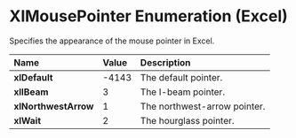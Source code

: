 
# XlMousePointer Enumeration (Excel)

Specifies the appearance of the mouse pointer in Excel.



|**Name**|**Value**|**Description**|
|:-----|:-----|:-----|
|**xlDefault**|-4143|The default pointer.|
|**xlIBeam**|3|The I-beam pointer.|
|**xlNorthwestArrow**|1|The northwest-arrow pointer.|
|**xlWait**|2|The hourglass pointer.|
